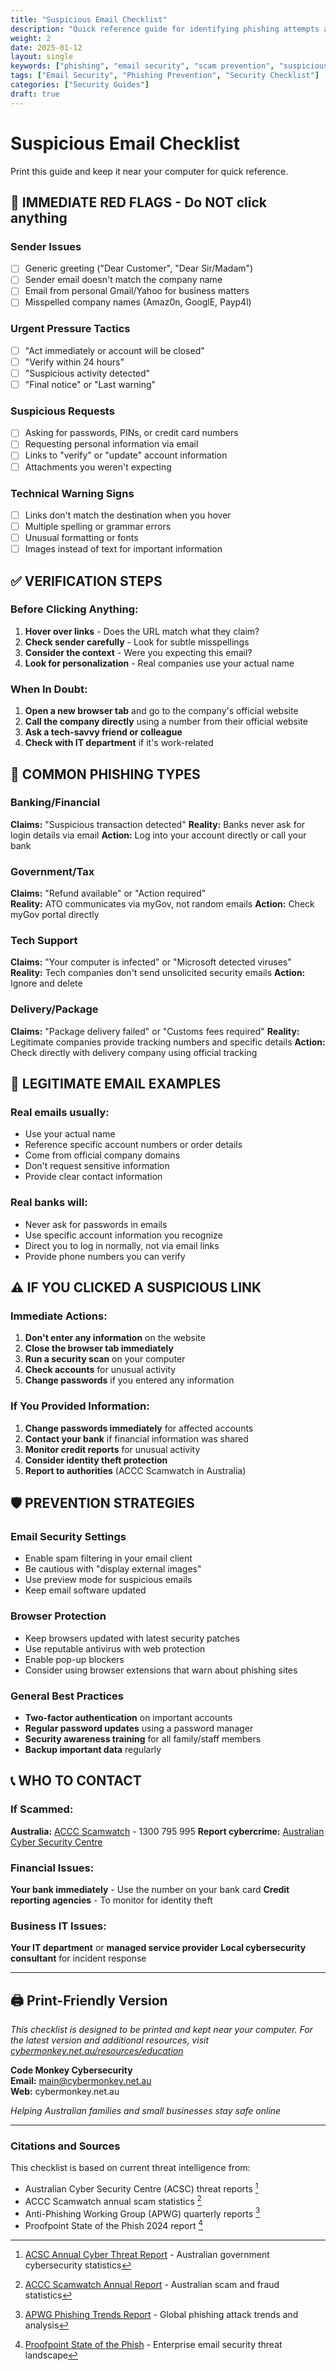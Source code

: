 ```yaml
---
title: "Suspicious Email Checklist"
description: "Quick reference guide for identifying phishing attempts and suspicious emails"
weight: 2
date: 2025-01-12
layout: single
keywords: ["phishing", "email security", "scam prevention", "suspicious email", "cybersecurity checklist"]
tags: ["Email Security", "Phishing Prevention", "Security Checklist"]
categories: ["Security Guides"]
draft: true
---
```


# Suspicious Email Checklist

Print this guide and keep it near your computer for quick reference.

## 🚩 **IMMEDIATE RED FLAGS** - Do NOT click anything

### **Sender Issues**
- [ ] Generic greeting ("Dear Customer", "Dear Sir/Madam")
- [ ] Sender email doesn't match the company name
- [ ] Email from personal Gmail/Yahoo for business matters
- [ ] Misspelled company names (Amaz0n, GooglE, Payp4l)

### **Urgent Pressure Tactics**
- [ ] "Act immediately or account will be closed"
- [ ] "Verify within 24 hours"
- [ ] "Suspicious activity detected"
- [ ] "Final notice" or "Last warning"

### **Suspicious Requests**
- [ ] Asking for passwords, PINs, or credit card numbers
- [ ] Requesting personal information via email
- [ ] Links to "verify" or "update" account information
- [ ] Attachments you weren't expecting

### **Technical Warning Signs**
- [ ] Links don't match the destination when you hover
- [ ] Multiple spelling or grammar errors
- [ ] Unusual formatting or fonts
- [ ] Images instead of text for important information

## ✅ **VERIFICATION STEPS**

### **Before Clicking Anything:**
1. **Hover over links** - Does the URL match what they claim?
2. **Check sender carefully** - Look for subtle misspellings
3. **Consider the context** - Were you expecting this email?
4. **Look for personalization** - Real companies use your actual name

### **When In Doubt:**
1. **Open a new browser tab** and go to the company's official website
2. **Call the company directly** using a number from their official website
3. **Ask a tech-savvy friend or colleague**
4. **Check with IT department** if it's work-related

## 🏦 **COMMON PHISHING TYPES**

### **Banking/Financial**
**Claims:** "Suspicious transaction detected"
**Reality:** Banks never ask for login details via email
**Action:** Log into your account directly or call your bank

### **Government/Tax**
**Claims:** "Refund available" or "Action required"  
**Reality:** ATO communicates via myGov, not random emails
**Action:** Check myGov portal directly

### **Tech Support**
**Claims:** "Your computer is infected" or "Microsoft detected viruses"
**Reality:** Tech companies don't send unsolicited security emails
**Action:** Ignore and delete

### **Delivery/Package**
**Claims:** "Package delivery failed" or "Customs fees required"
**Reality:** Legitimate companies provide tracking numbers and specific details
**Action:** Check directly with delivery company using official tracking

## 📧 **LEGITIMATE EMAIL EXAMPLES**

### **Real emails usually:**
- Use your actual name
- Reference specific account numbers or order details
- Come from official company domains
- Don't request sensitive information
- Provide clear contact information

### **Real banks will:**
- Never ask for passwords in emails
- Use specific account information you recognize
- Direct you to log in normally, not via email links
- Provide phone numbers you can verify

## ⚠️ **IF YOU CLICKED A SUSPICIOUS LINK**

### **Immediate Actions:**
1. **Don't enter any information** on the website
2. **Close the browser tab immediately**
3. **Run a security scan** on your computer
4. **Check accounts** for unusual activity
5. **Change passwords** if you entered any information

### **If You Provided Information:**
1. **Change passwords immediately** for affected accounts
2. **Contact your bank** if financial information was shared
3. **Monitor credit reports** for unusual activity
4. **Consider identity theft protection**
5. **Report to authorities** (ACCC Scamwatch in Australia)

## 🛡️ **PREVENTION STRATEGIES**

### **Email Security Settings**
- Enable spam filtering in your email client
- Be cautious with "display external images"
- Use preview mode for suspicious emails
- Keep email software updated

### **Browser Protection**
- Keep browsers updated with latest security patches
- Use reputable antivirus with web protection
- Enable pop-up blockers
- Consider using browser extensions that warn about phishing sites

### **General Best Practices**
- **Two-factor authentication** on important accounts
- **Regular password updates** using a password manager
- **Security awareness training** for all family/staff members
- **Backup important data** regularly

## 📞 **WHO TO CONTACT**

### **If Scammed:**
**Australia:** [ACCC Scamwatch](https://scamwatch.accc.gov.au) - 1300 795 995
**Report cybercrime:** [Australian Cyber Security Centre](https://cyber.gov.au)

### **Financial Issues:**
**Your bank immediately** - Use the number on your bank card
**Credit reporting agencies** - To monitor for identity theft

### **Business IT Issues:**
**Your IT department** or **managed service provider**
**Local cybersecurity consultant** for incident response

---

## **🖨️ Print-Friendly Version**

*This checklist is designed to be printed and kept near your computer. For the latest version and additional resources, visit [cybermonkey.net.au/resources/education](https://cybermonkey.net.au/resources/education)*

**Code Monkey Cybersecurity**  
**Email:** main@cybermonkey.net.au  
**Web:** cybermonkey.net.au  

*Helping Australian families and small businesses stay safe online*

---

### Citations and Sources

This checklist is based on current threat intelligence from:
- Australian Cyber Security Centre (ACSC) threat reports [^1]
- ACCC Scamwatch annual scam statistics [^2]  
- Anti-Phishing Working Group (APWG) quarterly reports [^3]
- Proofpoint State of the Phish 2024 report [^4]

[^1]: [ACSC Annual Cyber Threat Report](https://cyber.gov.au/about-us/reports-and-statistics/acsc-annual-cyber-threat-report) - Australian government cybersecurity statistics
[^2]: [ACCC Scamwatch Annual Report](https://scamwatch.accc.gov.au/about-scamwatch/scam-statistics) - Australian scam and fraud statistics  
[^3]: [APWG Phishing Trends Report](https://apwg.org/trendsreports/) - Global phishing attack trends and analysis
[^4]: [Proofpoint State of the Phish](https://proofpoint.com/us/resources/threat-reports/state-of-phish) - Enterprise email security threat landscape